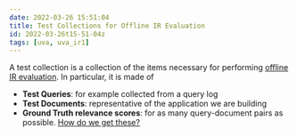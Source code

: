 ```yaml
---
date: 2022-03-26 15:51:04
title: Test Collections for Offline IR Evaluation
id: 2022-03-26t15-51-04z
tags: [uva, uva_ir1]
---
```


A test collection is a collection of the items necessary for performing
[offline IR evaluation](./2022-03-26t15-44-21z.md). In particular, it is made of

- **Test Queries**: for example collected from a query log
- **Test Documents**: representative of the application we are building
- **Ground Truth relevance scores**: for as many query-document pairs as
  possible. [How do we get these?](./2022-03-26t16-08-35z.md)

